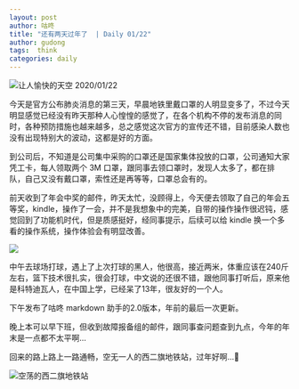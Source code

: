 ```yaml
---
layout: post
author: 咕咚
title: "还有两天过年了  | Daily 01/22"
author: gudong
tags:  think
categories: daily
---
```


![让人愉快的天空 2020/01/22](https://cdn.jsdelivr.net/gh/maoruibin/assets/pic/2020/IMG_20200122_085401.jpg)

今天是官方公布肺炎消息的第三天，早晨地铁里戴口罩的人明显变多了，不过今天明显感觉已经没有昨天那种人心惶惶的感觉了，在各个机构不停的发布消息的同时，各种预防措施也越来越多，总之感觉这次官方的宣传还不错，目前感染人数也没有出现特别大的波动，这都是好的方面。

到公司后，不知道是公司集中采购的口罩还是国家集体投放的口罩，公司通知大家凭工卡，每人领取两个 3M 口罩，跟同事去领口罩时，发现人太多了，都在排队，自己又没有戴口罩，索性还是再等等，口罩总会有的。

前天收到了年会中奖的邮件，昨天太忙，没顾得上，今天便去领取了自己的年会五等奖，kindle，操作了一会，并不是我想象中的完美，自带的操作操作很迟钝，感觉回到了功能机时代，但是质感挺好，经同事提示，后续可以给 kindle 换一个多看的操作系统，操作体验会有明显改善。

![](https://cdn.jsdelivr.net/gh/maoruibin/assets/pic/2020/IMG_20200122_110018.jpg)

中午去球场打球，遇上了上次打球的黑人，他很高，接近两米，体重应该在240斤左右，篮下技术很扎实，很会打球，中文说的还很不错，跟他同事打听后，原来他是科特迪瓦人，在中国上学，已经呆了13年，很友好的一个人。

下午发布了咕咚 markdown 助手的2.0版本，年前的最后一次更新。

晚上本可以早下班，但收到故障报备组的邮件，跟同事查问题查到九点，今年的年末是一点都不太平啊…

回来的路上路上一路通畅，空无一人的西二旗地铁站，过年好啊…🤣

![空荡的西二旗地铁站](https://cdn.jsdelivr.net/gh/maoruibin/assets/pic/2020/IMG_20200122_212457.jpg)
